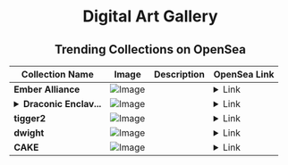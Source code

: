 <div align="center">

# Digital Art Gallery

## Trending Collections on OpenSea

| Collection Name                       | Image                                                                                     | Description                       | OpenSea Link                                                                                          |
|---------------------------------------|-------------------------------------------------------------------------------------------|-----------------------------------|--------------------------------------------------------------------------------------------------------|
| **Ember Alliance** | ![Image](https://i.seadn.io/s/raw/files/1916bb2d7a94f6b65fac3e8652a2f278.jpg?w=500&auto=format?w=200&auto=format) |  | <details><summary>Link</summary>[Ember Alliance](https://opensea.io/collection/ember-alliance-6)</details> |
| **<details><summary>Draconic Enclav...</summary>Draconic Enclave</details>** | ![Image](https://i.seadn.io/s/raw/files/3c7db9c68e79494d695afb26005f6282.jpg?w=500&auto=format?w=200&auto=format) |  | <details><summary>Link</summary>[Draconic Enclave](https://opensea.io/collection/draconic-enclave-9)</details> |
| **tigger2** | ![Image](https://i.seadn.io/s/raw/files/85d7a1accf7d7271199cae286a2e572f.jpg?w=500&auto=format?w=200&auto=format) |  | <details><summary>Link</summary>[tigger2](https://opensea.io/collection/tigger2-1)</details> |
| **dwight** | ![Image](https://i.seadn.io/s/raw/files/f5525668a946ca50df15d984ea652d92.jpg?w=500&auto=format?w=200&auto=format) |  | <details><summary>Link</summary>[dwight](https://opensea.io/collection/dwight-5)</details> |
| **CAKE** | ![Image](https://i.seadn.io/s/raw/files/40212d74f9977134d1d58e68c302012e.jpg?w=500&auto=format?w=200&auto=format) |  | <details><summary>Link</summary>[CAKE](https://opensea.io/collection/cake-10765)</details> |

</div>